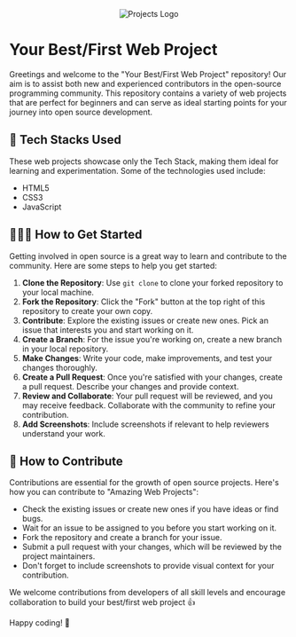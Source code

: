 <div align="center">
  <img src="https://user-images.githubusercontent.com/84387676/272251859-59228145-db67-4daf-a471-9b4d2513fc19.jpg" alt="Projects Logo">
</div>

# Your Best/First Web Project

Greetings and welcome to the "Your Best/First Web Project" repository! Our aim is to assist both new and experienced contributors in the open-source programming community. This repository contains a variety of web projects that are perfect for beginners and can serve as ideal starting points for your journey into open source development.

## 🚀 Tech Stacks Used

These web projects showcase only the Tech Stack, making them ideal for learning and experimentation. Some of the technologies used include:

- HTML5
- CSS3
- JavaScript

## 👨🏻‍💻 How to Get Started

Getting involved in open source is a great way to learn and contribute to the community. Here are some steps to help you get started:

1. **Clone the Repository**: Use `git clone` to clone your forked repository to your local machine.
2. **Fork the Repository**: Click the "Fork" button at the top right of this repository to create your own copy.
3. **Contribute**: Explore the existing issues or create new ones. Pick an issue that interests you and start working on it.
4. **Create a Branch**: For the issue you're working on, create a new branch in your local repository.
5. **Make Changes**: Write your code, make improvements, and test your changes thoroughly.
6. **Create a Pull Request**: Once you're satisfied with your changes, create a pull request. Describe your changes and provide context.
7. **Review and Collaborate**: Your pull request will be reviewed, and you may receive feedback. Collaborate with the community to refine your contribution.
8. **Add Screenshots**: Include screenshots if relevant to help reviewers understand your work.

## 📝 How to Contribute

Contributions are essential for the growth of open source projects. Here's how you can contribute to "Amazing Web Projects":

- Check the existing issues or create new ones if you have ideas or find bugs.
- Wait for an issue to be assigned to you before you start working on it.
- Fork the repository and create a branch for your issue.
- Submit a pull request with your changes, which will be reviewed by the project maintainers.
- Don't forget to include screenshots to provide visual context for your contribution.

We welcome contributions from developers of all skill levels and encourage collaboration to build your best/first web project 👍

Happy coding! 🚀
